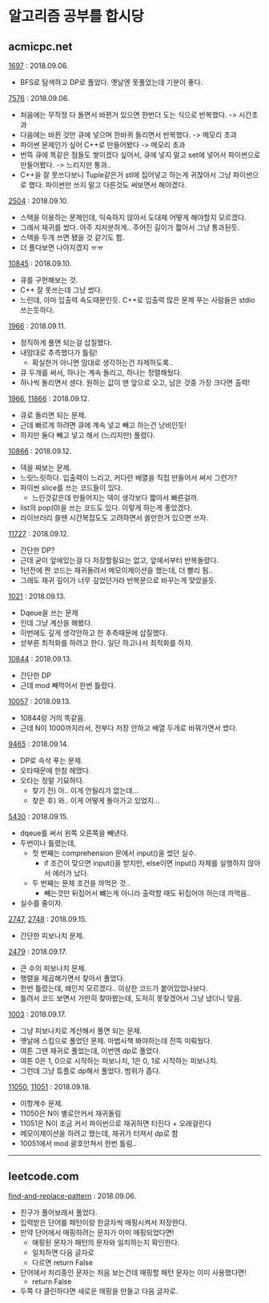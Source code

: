 # 알고리즘 공부를 합시당

## acmicpc.net

[1697](https://www.acmicpc.net/problem/1697) : 2018.09.06.

- BFS로 탐색하고 DP로 풀었다. 옛날엔 못풀었는데 기분이 좋다.  

[7576](https://www.acmicpc.net/problem/7576) : 2018.09.06.

- 처음에는 무작정 다 돌면서 바뀐거 있으면 한번더 도는 식으로 반복했다. -> 시간초과  
- 다음에는 바뀐 것만 큐에 넣으며 한바퀴 돌리면서 반복했다. -> 메모리 초과  
- 파이썬 문제인가 싶어 C++로 만들어봤다 -> 메모리 초과  
- 번뜩 큐에 똑같은 점들도 쌓이겠다 싶어서, 큐에 넣지 말고 set에 넣어서 파이썬으로 만들어봤다. -> 느리지만 통과..  
- C++을 잘 못쓰다보니 Tuple같은거 stl에 집어넣고 하는게 귀찮아서 그냥 파이썬으로 했다. 파이썬만 쓰지 말고 다른것도 써보면서 해야겠다.  

[2504](https://www.acmicpc.net/problem/2504) : 2018.09.10.

- 스택을 이용하는 문제인데, 익숙하지 않아서 도대체 어떻게 해야할지 모르겠다.
- 그래서 재귀를 썼다. 아주 지저분하게.. 주어진 길이가 짧아서 그냥 통과된듯.
- 스택을 두개 쓰면 됐을 것 같기도 함.
- 더 풀다보면 나아지겠지 ㅠㅠ

[10845](https://www.acmicpc.net/problem/10845) : 2018.09.10.

- 큐를 구현해보는 것.
- C++ 잘 못쓰는데 그냥 썼다.
- 느린데, 아마 입출력 속도때문인듯. C++로 입출력 많은 문제 푸는 사람들은 stdio 쓰는듯하다.

[1966](https://www.acmicpc.net/problem/1966) : 2018.09.11.

- 정직하게 풀면 되는걸 삽질했다.
- 내맘대로 추측했다가 틀림!
  - 확실한거 아니면 맘대로 생각하는건 자제하도록..
- 큐 두개를 써서, 하나는 계속 돌리고, 하나는 정렬해뒀다.
- 하나씩 돌리면서 센다. 원하는 값이 맨 앞으로 오고, 남은 것중 가장 크다면 출력!

[1966](https://www.acmicpc.net/problem/1966), [11866](https://www.acmicpc.net/problem/11866) : 2018.09.12.

- 큐로 돌리면 되는 문제.
- 근데 빠르게 하려면 큐에 계속 넣고 빼고 하는건 낭비인듯!
- 하지만 둘다 빼고 넣고 해서 (느리지만) 풀렸다.

[10866](https://www.acmicpc.net/problem/10866) : 2018.09.12.

- 덱을 짜보는 문제.
- 느릿느릿하다. 입출력이 느리고, 커다란 배열을 직접 만들어서 써서 그런가?
- 파이썬 slice를 쓰는 코드들이 있다.
  - 느린것같은데 만들어지는 덱이 생각보다 짧아서 빠른걸까.
- list의 pop(0)을 쓰는 코드도 있다. 이렇게 하는게 좋았겠다.
- 라이브러리 쓸땐 시간복잡도도 고려하면서 쓸만한거 있으면 쓰자.

[11727](https://www.acmicpc.net/problem/11727) : 2018.09.12.

- 간단한 DP?
- 근데 굳이 앞에있는걸 다 저장할필요는 없고, 앞에서부터 반복돌렸다.
- 1년전에 짠 코드는 재귀돌려서 메모이제이션을 했는데, 더 빨리 됨..
- 그래도 재귀 깊이가 너무 깊었던거라 반복문으로 바꾸는게 맞았을듯.

[1021](https://www.acmicpc.net/problem/1021) : 2018.09.13.

- Dqeue을 쓰는 문제
- 인데 그냥 계산을 해봤다.
- 이번에도 깊게 생각안하고 한 추측때문에 삽질했다.
- 섣부른 최적화를 하려고 한다. 일단 하고나서 최적화를 하자.

[10844](https://www.acmicpc.net/problem/10844) : 2018.09.13.

- 간단한 DP
- 근데 mod 빼먹어서 한번 틀렸다.

[10057](https://www.acmicpc.net/problem/10057) : 2018.09.13.

- 10844랑 거의 똑같음.
- 근데 N이 1000까지라서, 전부다 저장 안하고 배열 두개로 바꿔가면서 썼다.

[9465](https://www.acmicpc.net/problem/9465) : 2018.09.14.

- DP로 슥삭 푸는 문제.
- 오타때문에 한참 헤맸다.
- 오타는 정말 기묘하다.
  - 찾기 전) 아.. 이게 안될리가 없는데...
  - 찾은 후) 와.. 이게 어떻게 돌아가고 있었지...

[5430](https://www.acmicpc.net/problem/5430) : 2018.09.15.

- dqeue를 써서 왼쪽 오른쪽을 빼낸다.
- 두번이나 틀렸는데,
  - 첫 번째는 comprehension 문에서 input()을 썼던 실수.
    - if 조건이 맞으면 input()을 받지만, else이면 input() 자체를 실행하지 않아서 에러가 났다.
  - 두 번째는 문제 조건을 까먹은 것..
    - 빼는것만 뒤집어서 뺴는게 아니라 출력할 때도 뒤집어야 하는데 까먹음..
- 실수를 줄이자.

[2747](https://www.acmicpc.net/problem/2747), [2748](https://www.acmicpc.net/problem/2748) : 2018.09.15.

- 간단한 피보나치 문제.

[2479](https://www.acmicpc.net/problem/2479) : 2018.09.17.

- 큰 수의 피보나치 문제.
- 행렬을 제곱해가면서 찾아서 풀었다.
- 한번 틀렸는데, 왜인지 모르겠다.. 이상한 코드가 붙어있었나보다.
- 틀려서 코드 보면서 가만히 찾아봤는데, 도저히 못찾겠어서 그냥 냈더니 맞음.

[1003](https://www.acmicpc.net/problem/1003) : 2018.09.17.

- 그냥 피보나치로 계산해서 풀면 되는 문제.
- 옛날에 스킴으로 풀었던 문제. 마법사책 봐야하는데 잔뜩 미뤄뒀다.
- 여튼 그땐 재귀로 풀었는데, 이번엔 dp로 풀었다.
- 여튼 0은 1, 0으로 시작하는 피보나치, 1은 0, 1로 시작하는 피보나치.
- 그런데 그냥 튜플로 dp해서 풀었다. 범위가 좁다.

[11050](https://www.acmicpc.net/problem/11050), [11051](https://www.acmicpc.net/problem/11051)  : 2018.09.18.

- 이항계수 문제.
- 11050은 N이 별로안커서 재귀돌림
- 11051은 N이 조금 커서 파이썬으로 재귀하면 터진다 + 오래걸린다
- 메모이제이션을 하려고 했는데, 재귀가 터져서 dp로 함
- 10051에서 mod 괄호안쳐서 한번 틀림..

---

## leetcode.com

[find-and-replace-pattern](https://leetcode.com/problems/find-and-replace-pattern/description/) : 2018.09.06.

- 친구가 풀어보래서 풀었다.
- 입력받은 단어를 패턴이랑 한글자씩 매핑시켜서 저장한다.
- 만약 단어에서 매핑하려는 문자가 이미 매핑되었다면!
  - 매핑된 문자가 패턴의 문자와 일치하는지 확인한다.
  - 일치하면 다음 글자로
  - 다르면 return False
- 단어에서 처리중인 문자는 처음 보는건데 매핑할 패턴 문자는 이미 사용했다면!
  - return False
- 두쪽 다 클린하다면 새로운 매핑을 만들고 다음 글자로.